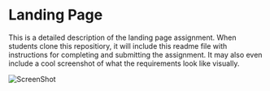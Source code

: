 # Landing Page

This is a detailed description of the landing page assignment.  When students clone this repositiory, it will include this readme file with instructions for completing and submitting the assignment.  It may also even include a cool screenshot of what the requirements look like visually.

![ScreenShot](https://cloud.githubusercontent.com/assets/8953261/13294226/3faa0758-dae0-11e5-9272-1ebbaa954014.png)

